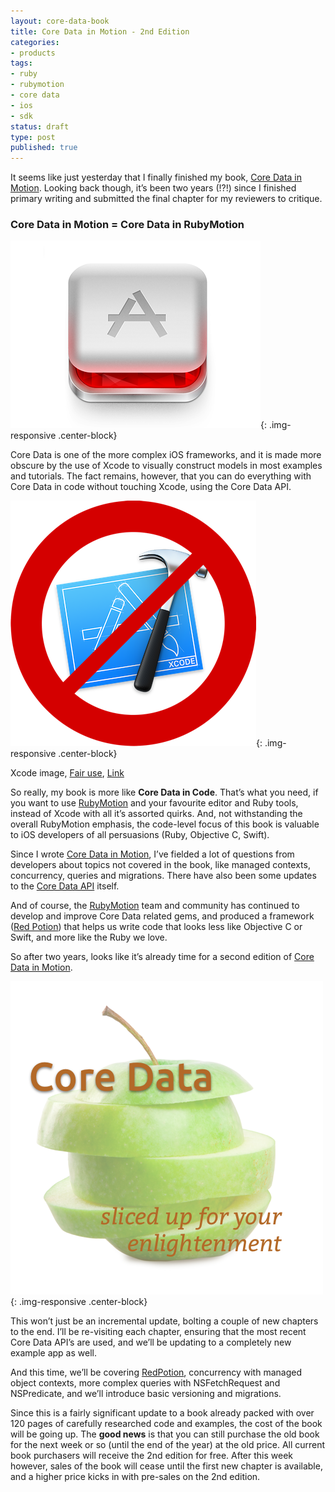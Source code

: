 ```yaml
---
layout: core-data-book
title: Core Data in Motion - 2nd Edition
categories:
- products
tags:
- ruby
- rubymotion
- core data
- ios
- sdk
status: draft
type: post
published: true
---
```


It seems like just yesterday that I finally finished my book, 
[Core Data in Motion](http://coredatainmotion.com).  Looking back though, it’s been 
two years (!?!) since I finished primary writing and submitted the final chapter for 
my reviewers to critique.

### Core Data in Motion = Core Data in RubyMotion
     
![](/squarespace_images/static_50d2902fe4b0959a0871a12c_50d29312e4b04687d9db341b_580e9590725e25ff5489b011_1477350808919__img.png){: .img-responsive .center-block}

Core Data is one of the more complex iOS frameworks, and it is made more obscure by 
the use of Xcode to visually construct models in most examples and tutorials. The fact 
remains, however, that you can do everything with Core Data in code without touching 
Xcode, using the Core Data API.
      
![](/squarespace_images/static_50d2902fe4b0959a0871a12c_50d29312e4b04687d9db341b_580e95cd725e25ff5489b3d8_1477350868043__img.png){: .img-responsive .center-block}

Xcode image, 
[Fair use](//en.wikipedia.org/wiki/File:Xcode_icon.png), 
[Link](https://en.wikipedia.org/w/index.php?curid=14259496)

So really, my book is more like 
**Core Data in Code**.  That’s what you need, if you want to use 
[RubyMotion](http://www.rubymotion.com) and your favourite editor and Ruby tools, 
instead of Xcode with all it’s assorted quirks. And, not withstanding the overall 
RubyMotion emphasis, the code-level focus of this book is valuable to iOS developers 
of all persuasions (Ruby, Objective C, Swift).

Since I wrote [Core Data in Motion](http://coredatainmotion.com), I’ve fielded a lot 
of questions from developers about topics not covered in the book, like managed 
contexts, concurrency, queries and migrations. There have also been some updates to the 
[Core Data API](https://developer.apple.com/library/content/releasenotes/General/WhatNewCoreData2016/ReleaseNotes.html) itself.

And of course, the [RubyMotion](http://www.rubymotion.com) team and community has 
continued to develop and improve Core Data related gems, and produced a framework 
([Red Potion](http://docs.redpotion.org/en/latest/)) that helps us write code that 
looks less like Objective C or Swift, and more like the Ruby we love.

So after two years, looks like it’s already time for a second edition of 
[Core Data in Motion](http://coredatainmotion.com).
      
![](/squarespace_images/static_50d2902fe4b0959a0871a12c_50d29312e4b04687d9db341b_580e96192e69cf6ad145222f_1477350948341__img.png){: .img-responsive .center-block}

This won’t just be an incremental update, bolting a couple of new chapters to the end. 
I’ll be re-visiting each chapter, ensuring that the most recent Core Data API’s are 
used, and we’ll be updating to a completely new example app as well.

And this time, we’ll be covering 
[RedPotion](http://docs.redpotion.org/en/latest/), concurrency with managed object 
contexts, more complex queries with NSFetchRequest and NSPredicate, and we’ll introduce 
basic versioning and migrations.

Since this is a fairly significant update to a book already packed with over 120 pages 
of carefully researched code and examples, the cost of the book will be going up. The 
**good news** is that you can still purchase the old book for the next week or so (until 
the end of the year) at the old price. All current book purchasers will receive the 
2nd edition for free. After this week however, sales of the book will cease until the 
first new chapter is available, and a higher price kicks in with pre-sales on the 2nd 
edition.
